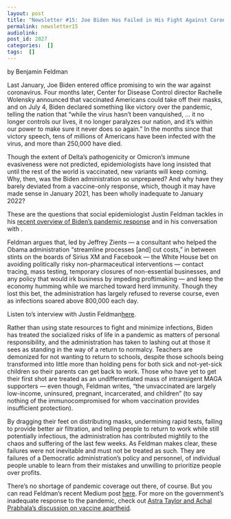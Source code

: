 ```yaml
---
layout: post
title: "Newsletter #15: Joe Biden Has Failed in His Fight Against Coronavirus, with Justin Feldman"
permalink: newsletter15
audiolink: 
post_id: 2027
categories:  []
tags:  []
---
```




by Benjamin Feldman

Last January, Joe Biden entered office promising to win the war against coronavirus. Four months later, Center for Disease Control director Rachelle Wolensky announced that vaccinated Americans could take off their masks, and on July 4, Biden declared something like victory over the pandemic, telling the nation that “while the virus hasn’t been vanquished, … it no longer controls our lives, it no longer paralyzes our nation, and it’s within our power to make sure it never does so again.” In the months since that victory speech, tens of millions of Americans have been infected with the virus, and more than 250,000 have died. 

Though the extent of Delta’s pathogenicity or Omicron’s immune evasiveness were not predicted, epidemiologists have long insisted that until the rest of the world is vaccinated, new variants will keep coming. Why, then, was the Biden administration so unprepared? And why have they barely deviated from a vaccine-only response, which, though it may have made sense in January 2021, has been wholly inadequate to January 2022? 

These are the questions that social epidemiologist Justin Feldman tackles in his 
[recent overview of Biden’s pandemic response](https://jmfeldman.medium.com/a-year-in-how-has-biden-done-on-pandemic-response-88452c696f2) and in his conversation with 
. 

Feldman argues that, led by Jeffrey Zients — a consultant who helped the Obama administration “streamline processes [and] cut costs,” in between stints on the boards of Sirius XM and Facebook — the White House bet on avoiding politically risky non-pharmaceutical interventions — contact tracing, mass testing, temporary closures of non-essential businesses, and any policy that would irk business by impeding proftimaking — and keep the economy humming while we marched toward herd immunity. Though they lost this bet, the administration has largely refused to reverse course, even as infections soared above 800,000 each day. 

Listen to’s 
interview with Justin Feldman[here](https://www.thedigradio.com/podcast/bidens-pandemic-w-justin-feldman/).

Rather than using state resources to fight and minimize infections, Biden has treated the socialized risks of life in a pandemic as matters of personal responsibility, and the administration has taken to lashing out at those it sees as standing in the way of a return to normalcy. Teachers are demonized for not wanting to return to schools, despite those schools being transformed into little more than holding pens for both sick and not-yet-sick children so their parents can get back to work. Those who have yet to get their first shot are treated as an undifferentiated mass of intransigent MAGA supporters — even though, Feldman writes, “the unvaccinated are largely low-income, uninsured, pregnant, incarcerated, and children” (to say nothing of the immunocompromised for whom vaccination provides insufficient protection). 

By dragging their feet on distributing masks, undermining rapid tests, failing to provide better air filtration, and telling people to return to work while still potentially infectious, the administration has contributed mightily to the chaos and suffering of the last few weeks. As Feldman makes clear, these failures were not inevitable and must not be treated as such. They are failures of a Democratic administration’s policy and personnel, of individual people unable to learn from their mistakes and unwilling to prioritize people over profits. 



There’s no shortage of pandemic coverage out there, of course. But you can read Feldman’s recent Medium post 
[here](https://jmfeldman.medium.com/a-year-in-how-has-biden-done-on-pandemic-response-88452c696f2). For more on the government’s inadequate response to the pandemic, check out
[Astra Taylor and Achal Prabhala’s discussion on vaccine apartheid](https://www.thedigradio.com/tag/pandemic/). 

